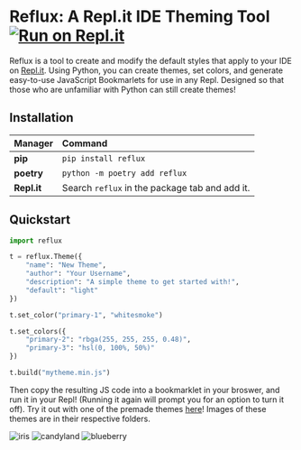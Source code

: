 # Reflux: A Repl.it IDE Theming Tool [![Run on Repl.it](https://repl.it/badge/github/IreTheKID/Reflux)](https://repl.it/github/frissyn/Reflux)

Reflux is a tool to create and modify the default styles that apply to your IDE on [Repl.it](https://repl.it/). Using Python, you can create themes, set colors, and generate easy-to-use JavaScript Bookmarlets for use in any Repl. Designed so that those who are unfamiliar with Python can still create themes!

## Installation

|Manager          |Command                                       |
|:----------------|:---------------------------------------------|
|**pip**          |`pip install reflux`                          |
|**poetry**       |`python -m poetry add reflux`                 |
|**Repl.it**      |Search `reflux` in the package tab and add it.|

## Quickstart

```python
import reflux

t = reflux.Theme({
    "name": "New Theme",
    "author": "Your Username",
    "description": "A simple theme to get started with!",
    "default": "light"
})

t.set_color("primary-1", "whitesmoke")

t.set_colors({
    "primary-2": "rbga(255, 255, 255, 0.48)",
    "primary-3": "hsl(0, 100%, 50%)"
})

t.build("mytheme.min.js")
```

Then copy the resulting JS code into a bookmarklet in your broswer, and run it in your Repl! (Running it again will prompt you for an option to turn it off). Try it out with one of the premade themes [here](https://github.com/frissyn/Reflux/tree/master/themes)! Images of these themes are in their respective folders.

![iris](https://storage.googleapis.com/replit/images/1611845083584_d6428aecacbdab9478764c700f76a665.png)
![candyland](https://storage.googleapis.com/replit/images/1611845281908_6869f49b3d2a3722fbb766c96aeae0cc.png)
![blueberry](https://storage.googleapis.com/replit/images/1611845384713_7d7bc415e3615439edbcd1fce6576054.png)
